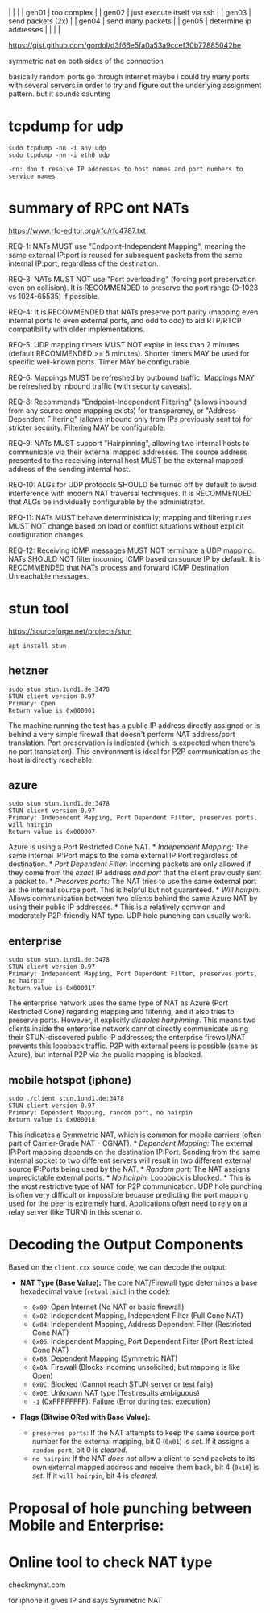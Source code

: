 |       |                             |
| gen01 | too complex                 |
| gen02 | just execute itself via ssh |
| gen03 | send packets (2x)           |
| gen04 | send many packets           |
| gen05 | determine ip addresses      |
|       |                             |

https://gist.github.com/gordol/d3f66e5fa0a53a9ccef30b77885042be


symmetric nat on both sides of the connection

basically random ports go through internet
maybe i could try many ports with several servers in order to
try and figure out the underlying assignment pattern. but it
sounds daunting

# tcpdump for udp

```
sudo tcpdump -nn -i any udp
sudo tcpdump -nn -i eth0 udp

-nn: don't resolve IP addresses to host names and port numbers to service names
```

# summary of RPC ont NATs
https://www.rfc-editor.org/rfc/rfc4787.txt

REQ-1: NATs MUST use "Endpoint-Independent Mapping", meaning the same external IP:port is reused for subsequent packets from the same internal IP:port, regardless of the destination.

REQ-3: NATs MUST NOT use "Port overloading" (forcing port preservation even on collision). It is RECOMMENDED to preserve the port range (0-1023 vs 1024-65535) if possible.

REQ-4: It is RECOMMENDED that NATs preserve port parity (mapping even internal ports to even external ports, and odd to odd) to aid RTP/RTCP compatibility with older implementations.

REQ-5: UDP mapping timers MUST NOT expire in less than 2 minutes (default RECOMMENDED >= 5 minutes). Shorter timers MAY be used for specific well-known ports. Timer MAY be configurable.

REQ-6: Mappings MUST be refreshed by outbound traffic. Mappings MAY be refreshed by inbound traffic (with security caveats).

REQ-8: Recommends "Endpoint-Independent Filtering" (allows inbound from any source once mapping exists) for transparency, or "Address-Dependent Filtering" (allows inbound only from IPs previously sent to) for stricter security. Filtering MAY be configurable.


REQ-9: NATs MUST support "Hairpinning", allowing two internal hosts to communicate via their external mapped addresses. The source address presented to the receiving internal host MUST be the external mapped address of the sending internal host.

REQ-10: ALGs for UDP protocols SHOULD be turned off by default to avoid interference with modern NAT traversal techniques. It is RECOMMENDED that ALGs be individually configurable by the administrator.

REQ-11: NATs MUST behave deterministically; mapping and filtering rules MUST NOT change based on load or conflict situations without explicit configuration changes.

REQ-12: Receiving ICMP messages MUST NOT terminate a UDP mapping. NATs SHOULD NOT filter incoming ICMP based on source IP by default. It is RECOMMENDED that NATs process and forward ICMP Destination Unreachable messages.



# stun tool
https://sourceforge.net/projects/stun
```
apt install stun

```

## hetzner
```
sudo stun stun.1und1.de:3478
STUN client version 0.97
Primary: Open
Return value is 0x000001
```

The machine running the test has a public IP address directly assigned
or is behind a very simple firewall that doesn't perform NAT
address/port translation. Port preservation is indicated (which is
expected when there's no port translation). This environment is ideal
for P2P communication as the host is directly reachable.


## azure
```
sudo stun stun.1und1.de:3478
STUN client version 0.97
Primary: Independent Mapping, Port Dependent Filter, preserves ports, will hairpin
Return value is 0x000007
```

Azure is using a Port Restricted Cone NAT.
        *   *Independent Mapping:* The same internal IP:Port maps to the same external IP:Port regardless of destination.
        *   *Port Dependent Filter:* Incoming packets are only allowed if they come from the *exact* IP address *and port* that the client previously sent a packet to.
        *   *Preserves ports:* The NAT tries to use the same external port as the internal source port. This is helpful but not guaranteed.
        *   *Will hairpin:* Allows communication between two clients behind the same Azure NAT by using their public IP addresses.
        *   This is a relatively common and moderately P2P-friendly NAT type. UDP hole punching can usually work.


## enterprise
```
sudo stun stun.1und1.de:3478
STUN client version 0.97
Primary: Independent Mapping, Port Dependent Filter, preserves ports, no hairpin
Return value is 0x000017
```

The enterprise network uses the same type of NAT as Azure (Port
Restricted Cone) regarding mapping and filtering, and it also tries to
preserve ports. However, it explicitly *disables hairpinning*. This
means two clients inside the enterprise network cannot directly
communicate using their STUN-discovered public IP addresses; the
enterprise firewall/NAT prevents this loopback traffic. P2P with
external peers is possible (same as Azure), but internal P2P via the
public mapping is blocked.


## mobile hotspot (iphone)
```
sudo ./client stun.1und1.de:3478
STUN client version 0.97
Primary: Dependent Mapping, random port, no hairpin
Return value is 0x000018
```

This indicates a Symmetric NAT, which is common for mobile carriers (often part of Carrier-Grade NAT - CGNAT).
        *   *Dependent Mapping:* The external IP:Port mapping depends on the destination IP:Port. Sending from the same internal socket to two different servers will result in two different external source IP:Ports being used by the NAT.
        *   *Random port:* The NAT assigns unpredictable external ports.
        *   *No hairpin:* Loopback is blocked.
        *   This is the most restrictive type of NAT for P2P communication. UDP hole punching is often very difficult or impossible because predicting the port mapping used for the peer is extremely hard. Applications often need to rely on a relay server (like TURN) in this scenario.



# Decoding the Output Components

Based on the `client.cxx` source code, we can decode the output:

*   **NAT Type (Base Value):** The core NAT/Firewall type determines a base hexadecimal value (`retval[nic]` in the code):
    *   `0x00`: Open Internet (No NAT or basic firewall)
    *   `0x02`: Independent Mapping, Independent Filter (Full Cone NAT)
    *   `0x04`: Independent Mapping, Address Dependent Filter (Restricted Cone NAT)
    *   `0x06`: Independent Mapping, Port Dependent Filter (Port Restricted Cone NAT)
    *   `0x08`: Dependent Mapping (Symmetric NAT)
    *   `0x0A`: Firewall (Blocks incoming unsolicited, but mapping is like Open)
    *   `0x0C`: Blocked (Cannot reach STUN server or test fails)
    *   `0x0E`: Unknown NAT type (Test results ambiguous)
    *   `-1` (0xFFFFFFFF): Failure (Error during test execution)

*   **Flags (Bitwise ORed with Base Value):**
    *   `preserves ports`: If the NAT attempts to keep the same source port number for the external mapping, bit 0 (`0x01`) is *set*. If it assigns a `random port`, bit 0 is *cleared*.
    *   `no hairpin`: If the NAT *does not* allow a client to send packets to its own external mapped address and receive them back, bit 4 (`0x10`) is *set*. If it `will hairpin`, bit 4 is *cleared*.


# Proposal of hole punching between Mobile and Enterprise:

# Online tool to check NAT type

checkmynat.com

for iphone it gives IP and says Symmetric NAT
